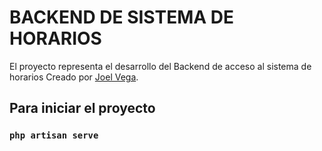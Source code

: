 # BACKEND DE SISTEMA DE HORARIOS
El proyecto representa el desarrollo del Backend de acceso al sistema de horarios
Creado por [Joel Vega](www.linkedin.com/in/joel-pablo).

## Para iniciar el proyecto
### `php artisan serve`